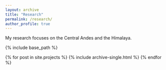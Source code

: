 ```yaml
---
layout: archive
title: "Research"
permalink: /research/
author_profile: true
---
```


My research focuses on the Central Andes and the Himalaya.


{% include base_path %}

{% for post in site.projects %}
  {% include archive-single.html %}
{% endfor %}
